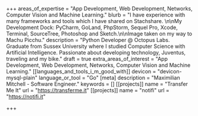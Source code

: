 +++
areas_of_expertise = "App Development, Web Development, Networks, Computer Vision and Machine Learning."
blurb = "I have experience with many frameworks and tools which I have shared on Stachshare. \n\nMy Development Dock: PyCharm, GoLand, PhpStorm, Sequel Pro, Xcode, Terminal, SourceTree, Photoshop and Sketch.\\n\\nImage taken on my way to Machu Picchu."
description = "Python Developer @ Octopus Labs. Graduate from Sussex University where I studied Computer Science with Artificial Intelligence. Passionate about developing technology, Juventus, traveling and my bike."
draft = true
extra_areas_of_interest = "App Development, Web Development, Networks, Computer Vision and Machine Learning."
[[languages_and_tools_i_m_good_with]]
devicon = "devicon-mysql-plain"
language_or_tool = "Go"
[meta]
description = "Maximilian Mitchell - Software Engineer."
keywords = []
[[projects]]
name = "Transfer Me It"
url = "https://transferme.it"
[[projects]]
name = "notifi"
url = "https://notifi.it"

+++
